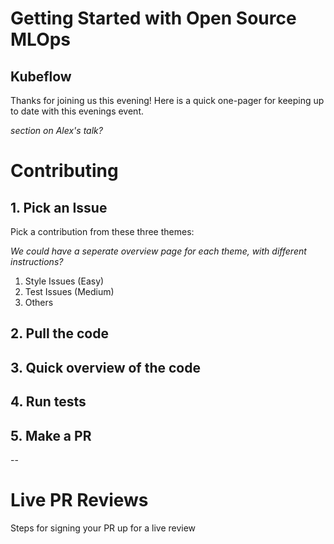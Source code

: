 # Getting Started with Open Source MLOps
## Kubeflow

Thanks for joining us this evening! Here is a quick one-pager for keeping up to date with this evenings event.

_section on Alex's talk?_

# Contributing

## 1. Pick an Issue

Pick a contribution from these three themes:

_We could have a seperate overview page for each theme, with different instructions?_

1. Style Issues (Easy)
2. Test Issues (Medium)
3. Others

## 2. Pull the code

## 3. Quick overview of the code

## 4. Run tests

## 5. Make a PR

--

# Live PR Reviews

Steps for signing your PR up for a live review